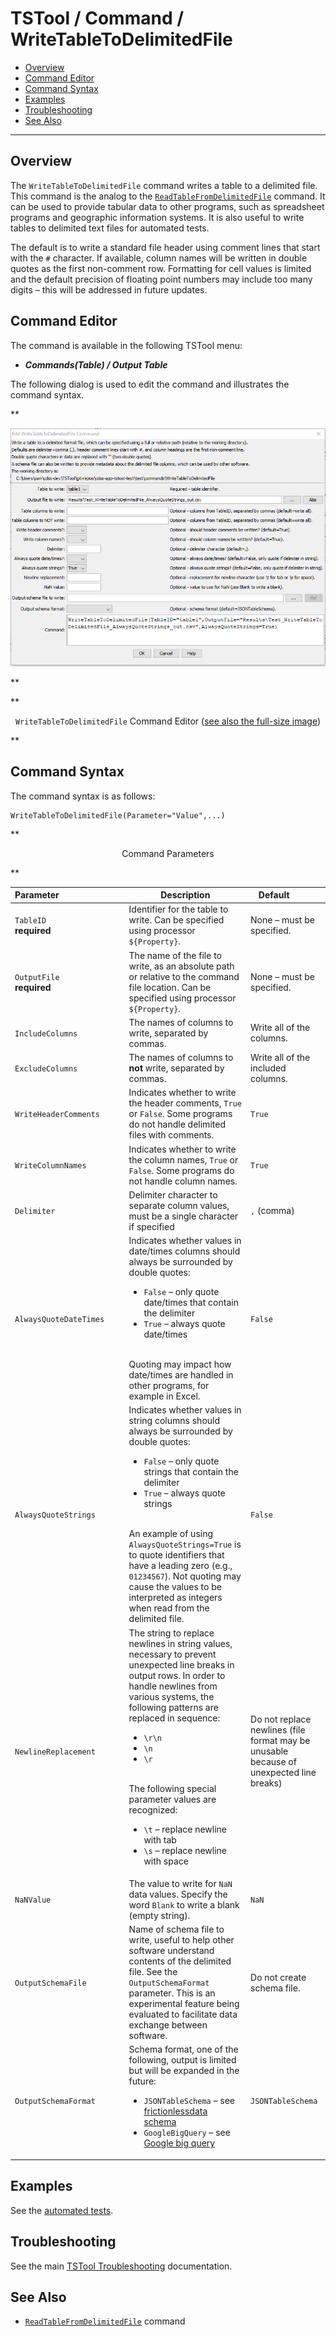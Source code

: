 # TSTool / Command / WriteTableToDelimitedFile #

*   [Overview](#overview)
*   [Command Editor](#command-editor)
*   [Command Syntax](#command-syntax)
*   [Examples](#examples)
*   [Troubleshooting](#troubleshooting)
*   [See Also](#see-also)

-------------------------

## Overview ##

The `WriteTableToDelimitedFile` command writes a table to a delimited file.
This command is the analog to the
[`ReadTableFromDelimitedFile`](../ReadTableFromDelimitedFile/ReadTableFromDelimitedFile.md) command.
It can be used to provide tabular data to other programs, such as spreadsheet programs and geographic information systems.
It is also useful to write tables to delimited text files for automated tests.

The default is to write a standard file header using comment lines that start with the `#` character.
If available, column names will be written in double quotes as the first non-comment row.
Formatting for cell values is limited and the default precision of floating point numbers
may include too many digits – this will be addressed in future updates.

## Command Editor ##

The command is available in the following TSTool menu:

*   ***Commands(Table) / Output Table***

The following dialog is used to edit the command and illustrates the command syntax.

**<p style="text-align: center;">
![WriteTableToDelimitedFile command editor](WriteTableToDelimitedFile.png)
</p>**

**<p style="text-align: center;">
`WriteTableToDelimitedFile` Command Editor (<a href="../WriteTableToDelimitedFile.png">see also the full-size image</a>)
</p>**

## Command Syntax ##

The command syntax is as follows:

```text
WriteTableToDelimitedFile(Parameter="Value",...)
```
**<p style="text-align: center;">
Command Parameters
</p>**

| **Parameter**&nbsp;&nbsp;&nbsp;&nbsp;&nbsp;&nbsp;&nbsp;&nbsp;&nbsp;&nbsp;&nbsp;&nbsp;&nbsp;&nbsp;&nbsp;&nbsp;&nbsp;&nbsp;&nbsp;&nbsp;&nbsp;&nbsp;&nbsp;&nbsp;&nbsp;&nbsp; | **Description** | **Default**&nbsp;&nbsp;&nbsp;&nbsp;&nbsp;&nbsp;&nbsp;&nbsp;&nbsp;&nbsp; |
| --------------|-----------------|----------------- |
|`TableID`<br>**required**|Identifier for the table to write.  Can be specified using processor `${Property}`.|None – must be specified.|
|`OutputFile`<br>**required**|The name of the file to write, as an absolute path or relative to the command file location.  Can be specified using processor `${Property}`.|None – must be specified.|
|`IncludeColumns`|The names of columns to write, separated by commas.|Write all of the columns.|
|`ExcludeColumns`|The names of columns to **not** write, separated by commas.|Write all of the included columns.|
|`WriteHeaderComments`|Indicates whether to write the header comments, `True` or `False`.  Some programs do not handle delimited files with comments.|`True`|
|`WriteColumnNames`|Indicates whether to write the column names, `True` or `False`.  Some programs do not handle column names. |`True`|
|`Delimiter`|Delimiter character to separate column values, must be a single character if specified |`,` (comma)|
|`AlwaysQuoteDateTimes`|Indicates whether values in date/times columns should always be surrounded by double quotes:<ul><li>`False` – only quote date/times that contain the delimiter</li><li>`True` – always quote date/times</li></ul><br>Quoting may impact how date/times are handled in other programs, for example in Excel.|`False`|
|`AlwaysQuoteStrings`|Indicates whether values in string columns should always be surrounded by double quotes:<ul><li>`False` – only quote strings that contain the delimiter</li><li>`True` – always quote strings</li></ul><br>An example of using `AlwaysQuoteStrings=True` is to quote identifiers that have a leading zero (e.g., `01234567`).  Not quoting may cause the values to be interpreted as integers when read from the delimited file.|`False`|
|`NewlineReplacement`|The string to replace newlines in string values, necessary to prevent unexpected line breaks in output rows.  In order to handle newlines from various systems, the following patterns are replaced in sequence:<ul><li>`\r\n`</li><li>`\n`</li><li>`\r`</li></ul><br>The following special parameter values are recognized:<ul><li>`\t` – replace newline with tab</li><li>`\s` – replace newline with space|Do not replace newlines (file format may be unusable because of unexpected line breaks)|
|`NaNValue`|The value to write for `NaN` data values.  Specify the word `Blank` to write a blank (empty string).|`NaN`|
|`OutputSchemaFile`|Name of schema file to write, useful to help other software understand contents of the delimited file.  See the `OutputSchemaFormat` parameter.  This is an experimental feature being evaluated to facilitate data exchange between software.|Do not create schema file.|
|`OutputSchemaFormat`|Schema format, one of the following, output is limited but will be expanded in the future:<ul><li>`JSONTableSchema` – see [frictionlessdata schema](https://specs.frictionlessdata.io/table-schema/)</li><li>`GoogleBigQuery` – see [Google big query](https://cloud.google.com/bigquery/docs/reference/rest/v2/tables)</li></ul>| `JSONTableSchema`|

## Examples ##

See the [automated tests](https://github.com/OpenCDSS/cdss-app-tstool-test/tree/master/test/commands/WriteTableToDelimitedFile).

## Troubleshooting ##

See the main [TSTool Troubleshooting](../../troubleshooting/troubleshooting.md) documentation.

## See Also ##

*   [`ReadTableFromDelimitedFile`](../ReadTableFromDelimitedFile/ReadTableFromDelimitedFile.md) command
